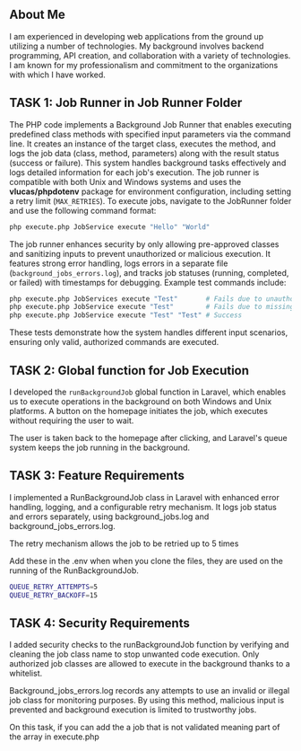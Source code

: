 ## About Me

I am experienced in developing web applications from the ground up utilizing a number of technologies. My background involves backend programming, API creation, and collaboration with a variety of technologies. I am known for my professionalism and commitment to the organizations with which I have worked.

## TASK 1: Job Runner in Job Runner Folder

The PHP code implements a Background Job Runner that enables executing predefined class methods with specified input parameters via the command line. It creates an instance of the target class, executes the method, and logs the job data (class, method, parameters) along with the result status (success or failure). This system handles background tasks effectively and logs detailed information for each job's execution. The job runner is compatible with both Unix and Windows systems and uses the **vlucas/phpdotenv** package for environment configuration, including setting a retry limit (`MAX_RETRIES`). To execute jobs, navigate to the JobRunner folder and use the following command format:

```bash
php execute.php JobService execute "Hello" "World"
```

The job runner enhances security by only allowing pre-approved classes and sanitizing inputs to prevent unauthorized or malicious execution. It features strong error handling, logs errors in a separate file (`background_jobs_errors.log`), and tracks job statuses (running, completed, or failed) with timestamps for debugging. Example test commands include:

```bash
php execute.php JobServices execute "Test"       # Fails due to unauthorized class
php execute.php JobService execute "Test"        # Fails due to missing parameters
php execute.php JobService execute "Test" "Test" # Success
```

These tests demonstrate how the system handles different input scenarios, ensuring only valid, authorized commands are executed.

## TASK 2: Global function for Job Execution

I developed the `runBackgroundJob` global function in Laravel, which enables us to execute operations in the background on both Windows and Unix platforms. A button on the homepage initiates the job, which executes without requiring the user to wait.

The user is taken back to the homepage after clicking, and Laravel's queue system keeps the job running in the background.

## TASK 3: Feature Requirements

I implemented a RunBackgroundJob class in Laravel with enhanced error handling, logging, and a configurable retry mechanism. It logs job status and errors separately, using background_jobs.log and background_jobs_errors.log.

The retry mechanism allows the job to be retried up to 5 times

Add these in the .env when when you clone the files, they are used on the running of the RunBackgroundJob.

```bash
QUEUE_RETRY_ATTEMPTS=5
QUEUE_RETRY_BACKOFF=15
```

## TASK 4: Security Requirements

I added security checks to the runBackgroundJob function by verifying and cleaning the job class name to stop unwanted code execution. Only authorized job classes are allowed to execute in the background thanks to a whitelist.

Background_jobs_errors.log records any attempts to use an invalid or illegal job class for monitoring purposes. By using this method, malicious input is prevented and background execution is limited to trustworthy jobs.

On this task, if you can add the a job that is not validated meaning part of the array in execute.php
